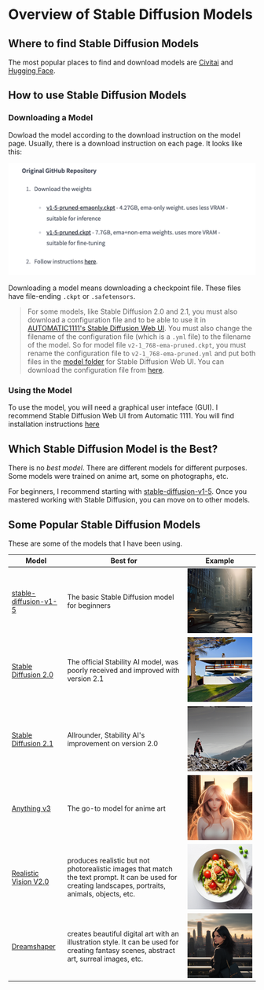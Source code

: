 # Overview of Stable Diffusion Models

## Where to find Stable Diffusion Models

The most popular places to find and download models are [Civitai](https://civitai.com/) and [Hugging Face](https://huggingface.co/). 

## How to use Stable Diffusion Models

### Downloading a Model
Dowload the model according to the download instruction on the model page. Usually, there is a download instruction on each page. It looks like this: 

![download-instruction-model](images/download-instructions-model.png)

Downloading a model means downloading a checkpoint file. These files have file-ending `.ckpt` or `.safetensors`.

> For some models, like Stable Diffusion 2.0 and 2.1, you must also download a configuration file and to be able to use it in [AUTOMATIC1111's Stable Diffusion Web UI](https://github.com/AUTOMATIC1111/stable-diffusion-webui#stable-diffusion-web-ui). You must also change the filename of the configuration file (which is a `.yml` file) to the filename of the model. So for model file `v2-1_768-ema-pruned.ckpt`, you must rename the configuration file to `v2-1_768-ema-pruned.yml` and put both files in the [model folder](sd-installation-guide.md#download-the-model) for Stable Diffusion Web UI. You can download the configuration file from [here](https://github.com/Stability-AI/stablediffusion/raw/main/configs/stable-diffusion/v2-inference-v.yaml).


### Using the Model
To use the model, you will need a graphical user inteface (GUI). I recommend Stable Diffusion Web UI from Automatic 1111. You will find installation instructions [here](stable-diffusion-webui-installation-guide.md)


## Which Stable Diffusion Model is the Best?

There is no *best model*. There are different models for different purposes. Some models were trained on anime art, some on photographs, etc. 

For beginners, I recommend starting with [stable-diffusion-v1-5](https://huggingface.co/runwayml/stable-diffusion-v1-5). Once you mastered working with Stable Diffusion, you can move on to other models.



## Some Popular Stable Diffusion Models

These are some of the models that I have been using.

| Model |  Best for | Example |
| ----- | --------- | ------- |
|[stable-diffusion-v1-5](https://huggingface.co/runwayml/stable-diffusion-v1-5)| The basic Stable Diffusion model for beginners |![img](images/model-examples/sd-v1_5-01.png)|
|[Stable Diffusion 2.0](https://huggingface.co/stabilityai/stable-diffusion-2)| The official Stability AI model, was poorly received and improved with version 2.1 |![img](images/model-examples/sd-v2_0-01.png)|
|[Stable Diffusion 2.1](https://huggingface.co/stabilityai/stable-diffusion-2-1)| Allrounder, Stability AI's improvement on version 2.0 |![img](images/model-examples/sd-v2_1.png)|
|[Anything v3](https://huggingface.co/Linaqruf/anything-v3.0)| The go-to model for anime art|![img](images/model-examples/anything-v3.png)|
|[Realistic Vision V2.0](https://civitai.com/models/4201/realistic-vision-v20)| produces realistic but not photorealistic images that match the text prompt. It can be used for creating landscapes, portraits, animals, objects, etc. |![img](images/model-examples/realistic-vision.png)|
|[Dreamshaper](https://civitai.com/models/4384/dreamshaper)| creates beautiful digital art with an illustration style. It can be used for creating fantasy scenes, abstract art, surreal images, etc. |![img](images/model-examples/dreamshaper.png)|
